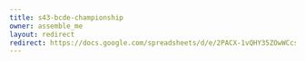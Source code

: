 ```yaml
---
title: s43-bcde-championship
owner: assemble_me
layout: redirect
redirect: https://docs.google.com/spreadsheets/d/e/2PACX-1vQHY35ZOwWCcsTwavaU4Gu-uj0SeEv-vq_89Bw6iHsD8dlNNZQy6xWVhu_jM5mdXZZ_dEjneYajbiCj/pubhtml?gid=0
---
```

